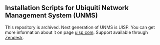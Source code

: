 ## Installation Scripts for Ubiquiti Network Management System (UNMS)

This repository is archived. Next generation of UNMS is UISP. You can get more information about it on page [uisp.com](https://uisp.com/software). Support available through [Zendesk](https://help.ui.com/hc/en-us/requests/new?ticket_form_id=360000076634#UNMS-Hosted). 
